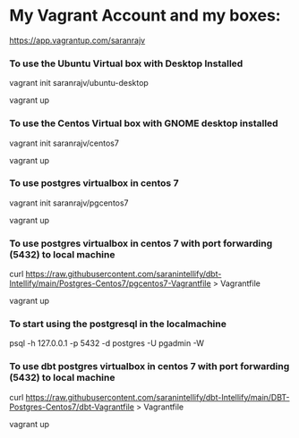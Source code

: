 # My Vagrant Account and my boxes:
https://app.vagrantup.com/saranrajv

### To use the Ubuntu Virtual box with Desktop Installed 

vagrant init saranrajv/ubuntu-desktop 

vagrant up

### To use the Centos Virtual box with GNOME desktop installed

vagrant init saranrajv/centos7 

vagrant up


### To use postgres virtualbox in centos 7

vagrant init saranrajv/pgcentos7 

vagrant up


### To use postgres virtualbox in centos 7 with port forwarding (5432) to local machine

curl https://raw.githubusercontent.com/saranintellify/dbt-Intellify/main/Postgres-Centos7/pgcentos7-Vagrantfile > Vagrantfile

vagrant up

### To start using the postgresql in the localmachine 

psql -h 127.0.0.1 -p 5432 -d postgres -U pgadmin -W 

### To use dbt postgres virtualbox in centos 7 with port forwarding (5432) to local machine

curl https://raw.githubusercontent.com/saranintellify/dbt-Intellify/main/DBT-Postgres-Centos7/dbt-Vagrantfile > Vagrantfile

vagrant up

